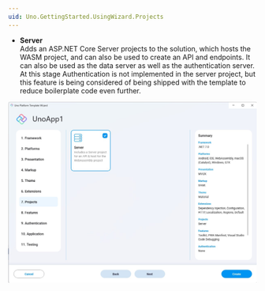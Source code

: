 ```yaml
---
uid: Uno.GettingStarted.UsingWizard.Projects
---
```


- **Server**  
    Adds an ASP.NET Core Server projects to the solution, which hosts the WASM project, and can also be used to create an API and endpoints. It can also be used as the data server as well as the authentication server. At this stage Authentication is not implemented in the server project, but this feature is being considered of being shipped with the template to reduce boilerplate code even further.

![](assets/projects.jpg)
